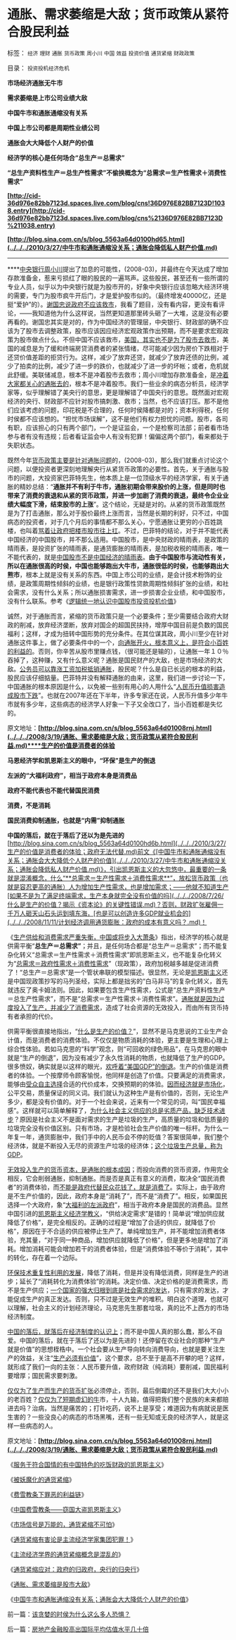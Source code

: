 # 通胀、需求萎缩是大敌；货币政策从紧符合股民利益

标签： `经济` `理财` `通胀` `货币政策` `周小川` `中国` `效益` `投资价值` `通货紧缩` `财政政策` 

目录： `投资投机经济危机`

**市场经济通胀无牛市**

**需求萎缩是上市公司业绩大敌**

**中国牛市和通胀通缩没有关系**

**中国上市公司都是周期性业绩公司**

**通胀会大大降低个人财产的价值**

**经济学的核心是任何场合“总生产＝总需求”**

**“总生产资料性生产＝总生产性需求”不偷换概念为“总需求＝生产性需求＋消费性需求”**

**[http://cid-36d976e82bb7123d.spaces.live.com/blog/cns!36D976E82BB7123D!1038.entry](http://cid-36d976e82bb7123d.spaces.live.com/blog/cns%2136D976E82BB7123D%211038.entry)**

**[http://blog.sina.com.cn/s/blog_5563a64d0100hd65.html](../../../2010/3/27/中牛市和通胀通缩没关系；通胀会降低私人财产价值.md)**

****

****[中央银行周小川](../../../2009/3/29/外汇投资管理办法;保障房的厕所;周小川新瓶旧酒笨主意.md)提出了加息的可能性，(2008-03)，并最终在今天达成了增加存款准备金，惹来亏损红了眼的股民的一遍骂声。这些股民，甚至还有一些所谓的专业人员，似乎以为中央银行就是为股市开的，好象中央银行应该忽略大经济环境的需要，专门为股市疯牛开后门，才是爱护股市似的。（最终增发40000亿，还是挺“爱护”的）。[谢国忠说政府不应该救市](../../../2008/12/4/中美两国对亏损企业救市有根本性不同.md)，我看了题目，没有看内容，更没有看评论，——我知道他为什么这样说，当然更知道那里砖头砸了一大堆，这是没有必要再看的。谢国忠其实是对的，作为中国经济的管理层，中央银行、财政部的确不应该为了股市去调整政策，股市应该因应经济宏观政策作出预期，而不是要求宏观政策为股市做点什么。不但中国不应该救市，[美国，其实也不是为了股市去救市](../../../2008/9/24/美国借中国钱救命.md)，美国的减息是为了缓和终端房贷消费者的紧张情绪，尽可能减少因为房价下跌相对于还贷价值差距的拒贷行为。这样，减少了放弃还贷，就减少了放弃还债的比例，减少了拍卖的比例，减少了进一步的跌价，也就减少了进一步的坏帐；或者，危机就此舒缓。美联储减息，根本不是冲着股市去救市；周小川增加存款准备金，是[冲着大家都关心的通胀去的](../../../2009/5/10/坚持市场经济思维看经济.md)，根本不是冲着股市。我们一些业余的病态分析员，经济学家等，似乎理解错了美央行的意思，更是理解错了中国央行的意思。既然面对宏观经济的央行、财政部不应针对股市搞刺激、救市；当然，也不应该打压。那不是他们应该考虑的问题，印花税是不合理的，任何时侯降都是对的；资本利得税，任何时侯都不应该想的。“担忧市场误解”，这不是他们有权力担忧的问题。股市，各司有职，应该担心的只有两个部门，一个是证监会，一个是检察司法部；前者看市场参与者有没有违规；后者看证监会中人有没有犯罪！偏偏这两个部门，看来都处于失职状态。



既然今年[货币政策主要是针对通胀问题](../../../2008/6/2/横眉冷对资本利益呼吁，坚守从紧货币政策.md)的，(2008-03)，那么我们就重点讨论这个问题，以便投资者更深刻地理解央行从紧货币政策的必要性。首先，关于通胀与股市的问题，大投资家巴菲特先生，他本质上是一位顶级水平的经济学家，有关于通胀的精妙总结：“**通胀并不有利于牛市，通胀初期会带来股价的上涨，但是同时也带来了消费的衰退和从紧的货币政策，并进一步加剧了消费的衰退，最终令企业业绩大幅度下滑，结束股市的上涨**”。这个结论，无疑是对的。从紧的货币政策既然是为了打击通胀，那么对于股价最终上涨而言，当然是长期的利好，只不过，中国病态的投资者，对于几个月后的事情都不那么关心，宁愿通胀让更穷的小百姓跳楼，也叫着[骂着让政府把楼市股市往上扛](../../../2007/8/29/樊纲：应特别警惕股市和楼市资产泡沫.md)。不过，巴菲特的结论，对于并不能代表中国经济的中国股市，并不那么适用。中国股市，是中央财政的晴雨表，是政策的晴雨表，是投资扩张的晴雨表，是通货膨胀的晴雨表，是加税收税的晴雨表，唯一不能代表的，就是[中国股市不是中国经济的晴雨表](../../../2010/3/25/炒股风险大，不炒股风险更大.md)。**由于中国股市与流动性有关，所以在通胀很高的时侯，中国也能够跑出大牛市，通胀很低的时侯，也能够跑出大熊市**，根本上就是没有关系的东西。中国上市公司的业绩，是会计技术粉饰的业绩，是政策周期性倾斜的业绩，也是银行政策性贷款周期性倾斜扩张的业绩，和社会需求，没有什么关系；所以通胀损害需求，进一步损害企业业绩，和中国股市，没有什么联系。参考《[逻辑统一地认识中国股市投资投机价值](../../../2008/3/16/深入分析中国股市的根本性质和基本因素.md)》



诚然，对于通胀而言，紧缩的货币政策只是一个必要条件；至少需要结合政府大财政的削减，放弃经济垄断，放弃对国企的超国民扶持，增厚中国目前是负数的国民福利；这样，才成为扭转中国形势的充分条件。在其位谋其政，周小川至少在针对通胀这件事上，做了必要条件中的一个，[向通胀开火，根本意义上，是符合小百姓的利益的](../../../2010/2/2/经济学中的通胀定义不同.md)。否则，你辛苦从股市里赚点钱，（很可能还是输的），让通胀一年１０％吞掉了，这种赚，又有什么意义呢？通胀是国民财产的大敌，也是市场经济的大敌。[公务员可以靠涨工资加税抵销通胀](../../../2008/7/15/寻租腐败定律：国有企业事加薪，民营个企业下岗.md)，股民呢？什么是自已长远的根本的利益，股民应该仔细掂量。巴菲特并没有解释通胀的由来，这里，我们进一步讨论一下，中国通胀的根本原因是什么，以免被一些别有用心的人用什么“[人民币升值损害造成股市下跌](../../../2007/12/3/人民币升值与我国恶性通货膨胀的“不正当关系“.md)”。也就在2007年还在下半年，许多专家还在说，人民币升值多少年牛市就有多少年，这些病态的经济学人好象一下子又全改口了，当小百姓都是失忆的。

原文地址：**[http://blog.sina.com.cn/s/blog_5563a64d01008rnj.html](../../../2008/3/19/通胀、需求萎缩是大敌；货币政策从紧符合股民利益.md)****生产的价值是消费者的体验**

**马恩经济学和凯恩斯主义的眼中，“环保”是生产的倒退**

**左派的“大福利政府”，相当于政府本身是消费品**

**政府不能代表也不能代替国民消费**

**消费，不是消耗**

**国民消费抑制通胀，也就是“内需”抑制通胀**

**中国的落后，就在于落后了还以为是先进的**[http://blog.sina.com.cn/s/blog_5563a64d0100hd6b.html](../../../2010/3/27/生产的价值是消费者的体验；政府无法代替.md)前文《[中国牛市和通胀通缩没有关系；通胀会大大降低个人财产的价值](../../../2010/3/27/中牛市和通胀通缩没关系；通胀会降低私人财产价值.md)》，引出凯恩斯主义的大忽悠中，最重要的一条就是混淆概念，什么“**总需求＝生产性需求＋消费性需求**”，放松货币政策（也就是容忍更高的通胀）人为增加生产性需求，也是增加需求；——他就不知道生产[如果不是为了满足终端需求，生产本身就完全没有价值的吗](../../../2008/7/26/什么是生产的价值？揭示《资本论》的关键性错误.md)？否则，财政扩张雇佣一千万人砸天山石头运到填东海，[也是可以创造许多GDP就业机会的](../../../2008/11/11/计划经济调用通货膨胀：政府的成本有意义吗？.md)！

《[生产供给和消费需求严重失衡，中国或将步入大萧条](http://darthvad.blog.163.com/blog/static/5339947020094100020525/)》指出，经济学的核心就是供需平衡“**总生产＝总需求”**；并且，是任何场合都是“总生产＝总需求”；而不能复杂化转义“总需求＝生产性需求＋消费性需求”即凯恩斯主义，也不能复杂化转义为“[总需求＝政府性需求＋消费性需求](../../../2008/8/25/价值守恒定律：交换决定价值，政府采购与泡沫GDP.md)”（现政策），政府加税越多越是促进消费了！“总生产＝总需求”是一个管状串联的模型描述。很显然，无论是[凯恩斯主义](../../../2010/2/7/有中国特色的凯恩斯主义.md)还是中国现政策抄写的马列圣经，实际上都是拙劣的“白马非马”的复杂化转义，首先就违反了奥卡姆法则。因此，如果要包含生产性需求，公式是“总生产资料性生产＝总生产性需求”，而不是“总需求＝生产性需求＋消费性需求”。[通胀就是因为过度投入了生产，并减少了消费需求](../../../2009/12/7/谈产能过剩不可能有通货膨胀的谬论.md)，造成了社会资源的无效投入，而由所有货币持有者承担的代价。



供需平衡很直接地指出，“[什么是生产的价值？](%E4%BA%BA%E5%8F%A3%E6%98%AF%E8%B4%9F%E6%8B%85%E5%90%97%EF%BC%9F%E4%BB%80%E4%B9%88%E6%98%AF%E7%94%9F%E4%BA%A7%E7%9A%84%E4%BB%B7%E5%80%BC%EF%BC%9F)”，显然不是马克思说的工业生产会计值，而是消费者的消费体验。不仅仅是物质消耗的体验，更主要是生理和心理上综合性体验。若如马克思的“科学”观念，则“可回收的绿色用品”，在马克思的眼中就是“生产的倒退”，因为没有减少了永久性消耗的物质，也就降低了生产的GDP。很多愤奴，确实就是以这样的眼光，[欢呼着“美国GDP”的倒退](../../../2009/12/28/“生产倒退”可能社会进步.md)。生产的价值是消费者的体验。一个按摩师令顾客愉悦，他同样是创造了价值。只要满足的消费需求，能够由[受众自主选择](http://darthvad.blog.sohu.com/132102970.html)合适的代价成本，交换预期的的体验。[因而经济就是市场化](../../../2009/12/18/交换创造价值决定了“市场才是经济”.md)，公平交易，质量保证的同义词。我们就认为这种生产是有价值的，否则，无论生产多少，都是没有价值的。对于一个社会来说，近来有一个常见的词，叫“国民幸福感”。这样就可以简单解释了，[为什么社会主义供应的总是劣质产品，缺乏技术进步](../../../2009/2/17/有内需没垄断就会有先进技术.md)？原因是社会主义不是面对需求的生产是垃圾的生产，高质量的垃圾和低质量的垃圾完全没有价值区别。只有市场，才是检验社会生产价值的唯一标杆。为什么一年复一年，通货膨胀中，我们手中的人民币会不停的贬值？答案很简单，我们整个经济体，就是不断投入无尽的资源生产垃圾的经济体；[这个垃圾生产总量，称为GDP](../../../2008/11/11/计划经济调用通货膨胀：政府的成本有意义吗？.md)。



[无效投入生产的货币资本，是通胀的根本成因](../../../2009/12/7/谈产能过剩不可能有通货膨胀的谬论.md)；而投向消费的货币资源，作用完全相反，它会削弱通胀，抑制通胀。而是否是真正有意义的消费，取决全“国民消费者”的消费体验，而[不能是政府代替民众花钱了，就是消费了](../../../2008/11/11/计划经济调用通货膨胀：政府的成本有意义吗？.md)。实际上，由于政府是不生产价值的，因此，政府本身是“消耗了”，而不是“消费了”。相反，如果国民选择一个大政府，象“[大福利的左派政府](../../../2009/11/15/民主“主义”乌托邦和北欧社会主义.md)”，相当于政府本身是国民的消费品。显然中国引进的[凯恩斯主义经济学教义](../../../2009/9/20/埋葬凯恩斯主义专题文章集.md)，“供给决定需求”是错的！简单说“增加供应就降低了价格”，是完全相反的。正确的过程是“增加了合适的供应，就降低了价格”，原因在于不合适的供应被停止生产了。单纯增加生产，并不能增加消费者体验，充其量，“对于同一种商品，增加供应就降低了价格”，但是更多地是增加了消耗。增加消耗可能会增加若干的消费者体验，但是“消费体验不等价于消耗”，其中的转化，存在着一个边际。



[环保技术重复性利用的发展](../../../2009/9/16/绿色的社会发展就是私有制让老百姓富起来！.md)，降低了消耗，但是并没有降低消费，同样是生产的进步；延长了“消耗转化为消费体验”的消耗。决定价值、决定价格的是消费需求，而不是生产供应；[一个国家的强大归根到底是社会需求的发达](../../../2008/7/12/价值守恒定律：只有国民福利才能救中国!.md)，只有需求的发达，才能促成生产的真正发达。否则，只不过是无效生产的堆积。明白这个道理，也就可以理解，社会主义的计划经济理论，马克思先生那套垃圾，真的比不上西方的市场经济制度。



[中国的落后，就落后在经济制度的认识上](../../../2009/1/22/计划经济和市场经济中的生产者角色差异.md)；而不是中国人真的那么蠢，那么不自爱。中国的落后，就在于落后了还以为是先进的！还停留在农业社会的那种“生产就是价值”的思想桎梏中。一个社会要从生产导向转向消费导向，也就是要关注生产的效益，关注“[生产必须有价值](../../../2008/7/6/什么是社会生产的价值？什么是GDP？.md)”，这个要求，总不至于是高不开攀的吧？这样，就形成了我们一向的主张：人民币要升值，政府财政（纯消耗）要削减，国民福利要增厚；国民需求要刺激。



[仅仅为了生产而生产的货币扩张](../../../2010/3/25/炒股风险大，不炒股风险更大.md)必须停止，否则，最后倒霉的还不是我们大大小小的老百姓？[仅仅为了短期虚幻的牛](../../../2010/3/25/政策面利好其实是一个反向指标.md)市，十人九输，值得把我们整个民族的末来都赔进去吗？治病，当然是痛苦的；打针吃药，说不上是享受；难道因为有病就说是医生害的？一些没良心的病态的市场黑嘴，还有一些无知或无良的经济学人，就是这样一些病态的人。

原文地址：**[http://blog.sina.com.cn/s/blog_5563a64d01008rnj.html](../../../2008/3/19/通胀、需求萎缩是大敌；货币政策从紧符合股民利益.md)**



《[服务于符合国情的有中国特色的吃饭财政的凯恩斯主义](http://blog.sina.com.cn/s/blog_5563a64d0100cinq.html)》

《[被妖魔化的通货紧缩](../../../2009/4/19/被妖魔化的通货紧缩.md)》

《[费雪教条下罪恶的利益链](../../../2009/4/22/费雪教条之通货紧缩有害论背后的资产利益链.md)》

《[中国费雪教条——窃国大盗凯恩斯主义](../../../2009/4/24/费雪教条和凯恩斯主义.md)》

《[市场信号是万能的，通货紧缩不可怕](../../../2009/4/26/市场信号是万能的，通货紧缩不可怕.md)》

《[通货紧缩有害论是主流经济学家集团犯罪！](../../../2009/4/27/通货紧缩有害论和主流经济学家.md)》

《[主流经济学界的通货紧缩概念是混乱的](../../../2009/5/8/主流经济学界的通货紧缩概念是混乱的.md)》

《[通货紧缩应对：政府的归政府，央行的归央行](../../../2009/5/10/坚持市场经济思维看经济.md)》

《[通胀、需求萎缩是股市大敌](../../../2008/3/19/通胀、需求萎缩是大敌；货币政策从紧符合股民利益.md)》

《[中国牛市和通胀通缩没有关系；通胀会大大降低个人财产的价值](../../../2010/3/27/中牛市和通胀通缩没关系；通胀会降低私人财产价值.md)》



前一篇：[该贪婪的时侯为什么这么多人恐惧？](../../../2008/3/19/该贪婪的时侯为什么这么多人恐惧？.md)

后一篇：[房地产金融股高出国际平均估值水平几十倍](../../../2008/3/20/房地产金融股高出国际平均估值水平几十倍.md)